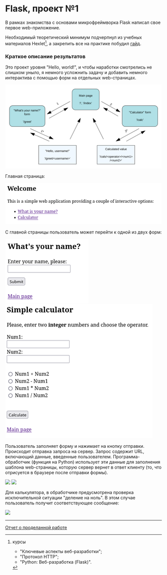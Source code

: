# Flask, проект №1

В рамках знакомства с основами микрофреймворка Flask написал свое первое web-приложение.

Необходимый теоретический минимум подчерпнул из учебных материалов Hexlet[^hexlet-courses], а закрепить все на практике побудил [гайд](https://www.digitalocean.com/community/tutorials/how-to-create-your-first-web-application-using-flask-and-python-3).

[^hexlet-courses]: курсы
    - "Ключевые аспекты веб-разработки";
    - "Протокол HTTP";
    - "Python: Веб-разработка (Flask)".

### Краткое описание результатов

Это проект уровня "Hello, world!", и чтобы наработки смотрелись не слишком уныло, я немного усложнить задачу и добавить немного интерактива с помощью форм на отдельных web-страницах.

<img src="images/web_pages_scheme.svg">

Главная страница:

<img src="images/index.png">

С главной страницы пользователь может перейти к одной из двух форм:

<img src="images/hello_form.png">
<img src="images/calc_form.png">

Пользователь заполняет форму и нажимает на кнопку отправки. Происходит отправка запроса на сервер. Запрос содержит URL, включающий данные, введенные пользователем. Программа-обработчик (функция на Python) использует эти данные для заполнения шаблона web-страницы, которую сервер вернет в ответ клиенту (то, что отрисуется в браузере после отправки формы).

<img src="images/hello_form_result.png">
<img src="images/calc_form_result.png">

Для калькулятора, в обработчике предусмотрена проверка исключительной ситуации "деление на ноль". В этом случае пользователь получит соответствующее сообщение:

<img src="images/hello_form_zero_div_result.png">

---

[Отчет о проделанной работе](noted.md)
